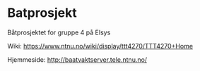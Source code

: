 # Batprosjekt
Båtprosjektet for gruppe 4 på Elsys

Wiki: https://www.ntnu.no/wiki/display/ttt4270/TTT4270+Home

Hjemmeside: http://baatvaktserver.tele.ntnu.no/
